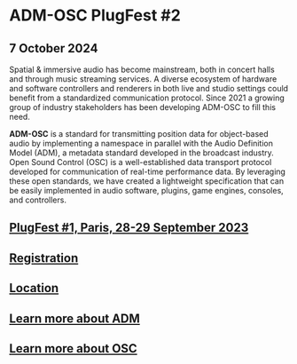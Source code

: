 # ADM-OSC PlugFest #2

## 7 October 2024

Spatial & immersive audio has become mainstream, both in concert halls and through music streaming services. A diverse ecosystem of hardware and software controllers and renderers in both live and studio settings could benefit from a standardized communication protocol. Since 2021 a growing group of industry stakeholders has been developing ADM-OSC to fill this need.

**ADM-OSC** is a standard for transmitting position data for object-based audio by implementing a namespace in parallel with the Audio Definition Model (ADM), a metadata standard developed in the broadcast industry. Open Sound Control (OSC) is a well-established data transport protocol developed for communication of real-time performance data. By leveraging these open standards, we have created a lightweight specification that can be easily implemented in audio software, plugins, game engines, consoles, and controllers.

## [PlugFest #1, Paris, 28-29 September 2023](https://france.aessections.org/news/adm-osc-plugfest-1/)

## [Registration]()

## [Location]()

## [Learn more about ADM](https://adm.ebu.io/index.html)

## [Learn more about OSC](https://opensoundcontrol.stanford.edu/)
